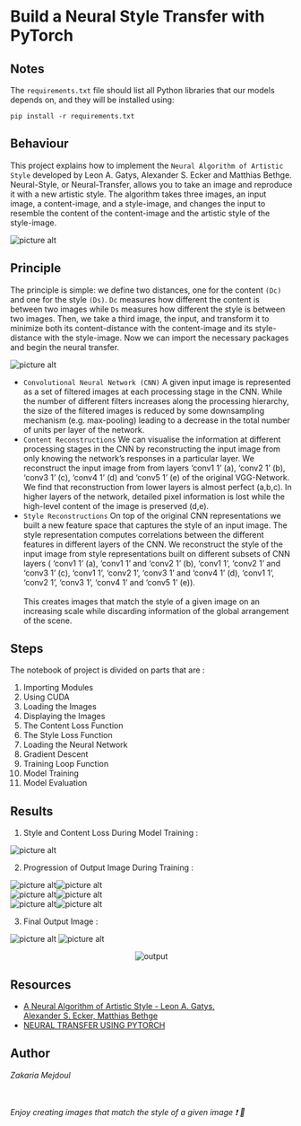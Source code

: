 # Build a Neural Style Transfer with PyTorch

## Notes
The `requirements.txt` file should list all Python libraries that our models depends on, and they will be installed using:

```
pip install -r requirements.txt
```

## Behaviour
This project explains how to implement the `Neural Algorithm of Artistic Style` developed by Leon A. Gatys, Alexander S. Ecker and Matthias Bethge. Neural-Style, or Neural-Transfer, allows you to take an image and reproduce it with a new artistic style. The algorithm takes three images, an input image, a content-image, and a style-image, and changes the input to resemble the content of the content-image and the artistic style of the style-image.

![picture alt](static/NTS.png "NTS Diag")

## Principle
The principle is simple: we define two distances, one for the content `(Dc)` and one for the style `(Ds)`. `Dc` measures how different the content is between two images while `Ds` measures how different the style is between two images. Then, we take a third image, the input, and transform it to minimize both its content-distance with the content-image and its style-distance with the style-image. Now we can import the necessary packages and begin the neural transfer.

![picture alt](static/NTS_CNN.PNG "NTS CNN Diag")

* `Convolutional Neural Network (CNN)` A given input image is represented as a set
of filtered images at each processing stage in the CNN. While the number of different filters
increases along the processing hierarchy, the size of the filtered images is reduced by some
downsampling mechanism (e.g. max-pooling) leading to a decrease in the total number of
units per layer of the network.<br>
* `Content Reconstructions` We can visualise the information
at different processing stages in the CNN by reconstructing the input image from only knowing the network’s responses in a particular layer. We reconstruct the input image from from
layers ‘conv1 1’ (a), ‘conv2 1’ (b), ‘conv3 1’ (c), ‘conv4 1’ (d) and ‘conv5 1’ (e) of the original VGG-Network. We find that reconstruction from lower layers is almost perfect (a,b,c). In
higher layers of the network, detailed pixel information is lost while the high-level content of the
image is preserved (d,e).<br>
* `Style Reconstructions` On top of the original CNN representations
we built a new feature space that captures the style of an input image. The style representation
computes correlations between the different features in different layers of the CNN. We reconstruct the style of the input image from style representations built on different subsets of CNN
layers ( ‘conv1 1’ (a), ‘conv1 1’ and ‘conv2 1’ (b), ‘conv1 1’, ‘conv2 1’ and ‘conv3 1’ (c),
‘conv1 1’, ‘conv2 1’, ‘conv3 1’ and ‘conv4 1’ (d), ‘conv1 1’, ‘conv2 1’, ‘conv3 1’, ‘conv4 1’
and ‘conv5 1’ (e)).<br><br>
This creates images that match the style of a given image on an increasing
scale while discarding information of the global arrangement of the scene.

## Steps
The notebook of project is divided on parts that are :
1. Importing Modules
2. Using CUDA
3. Loading the Images
4. Displaying the Images
5. The Content Loss Function
6. The Style Loss Function
7. Loading the Neural Network
8. Gradient Descent
9. Training Loop Function
10. Model Training
11. Model Evaluation

## Results
1. Style and Content Loss During Model Training :

![picture alt](static/Style_Content_loss.png "Style & Content Loss")

2. Progression of Output Image During Training :

![picture alt](static/50.png "50")![picture alt](static/200.png "200") 
<br>![picture alt](static/400.png "400")![picture alt](static/600.png "600")
<br>![picture alt](static/600.png "600")![picture alt](static/800.png "800")

3. Final Output Image :

![picture alt](static/input_img.png "input")  ![picture alt](static/style_image.png "style")
<p align="center">
   <img src="static/output_img.png" alt="output"/>
</p>

## Resources
* [A Neural Algorithm of Artistic Style - Leon A. Gatys, <br>Alexander S. Ecker, Matthias Bethge](https://arxiv.org/pdf/1508.06576.pdf)
* [NEURAL TRANSFER USING PYTORCH](https://pytorch.org/tutorials/advanced/neural_style_tutorial.html)
## Author
_Zakaria Mejdoul_






<br><br>_Enjoy creating images that match the style of a given image :exclamation: :rocket:_

